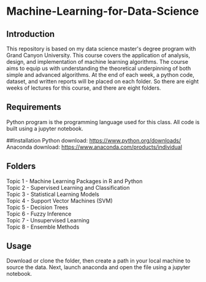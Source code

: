 # Machine-Learning-for-Data-Science
## Introduction
This repository is based on my data science master's degree program with Grand Canyon University. This course covers the application of analysis, design, and implementation of machine learning algorithms. The course aims to equip us with understanding the theoretical underpinning of both simple and advanced algorithms. At the end of each week, a python code, dataset, and written reports will be placed on each folder. So there are eight weeks of lectures for this course, and there are eight folders. 
## Requirements
Python program is the programming language used for this class. All code is built using a jupyter notebook.

##Installation
Python download: https://www.python.org/downloads/
Anaconda download: https://www.anaconda.com/products/individual

## Folders
Topic 1 - Machine Learning Packages in R and Python                                                                                                                           
Topic 2 -  Supervised Learning and Classification                                                                                                                               
Topic 3 - Statistical Learning Models                                                                                                                                            
Topic 4 - Support Vector Machines (SVM)                                                                                                                                        
Topic 5 - Decision Trees                                                                                                                                                        
Topic 6 - Fuzzy Inference                                                                                                                                                     
Topic 7 -  Unsupervised Learning                                                                                                                                                 
Topic 8 -  Ensemble Methods

## Usage
Download or clone the folder, then create a path in your local machine to source the data. 
Next, launch anaconda and open the file using a jupyter notebook. 
